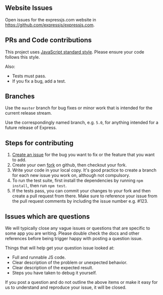 
## Website Issues

Open issues for the expressjs.com website in https://github.com/expressjs/expressjs.com.

## PRs and Code contributions

This project uses [JavaScript standard style](http://standardjs.com/).  Please ensure your code follows this style.

Also:

* Tests must pass.
* If you fix a bug, add a test.

## Branches

Use the `master` branch for bug fixes or minor work that is intended for the current release stream.

Use the correspondingly named branch, e.g. `5.0`, for anything intended for a future release of Express.

## Steps for contributing

1. [Create an issue](https://github.com/expressjs/express/issues/new) for the bug you want to fix or the feature that you want to add.
1. Create your own [fork](https://github.com/expressjs/express) on github, then checkout your fork.
1. Write your code in your local copy. It's good practice to create a branch for each new issue you work on, although not compulsory.
1. To run the test suite, first install the dependencies by running `npm install`, then run `npm test`.
1. If the tests pass, you can commit your changes to your fork and then create a pull request from there. Make sure to reference your issue from the pull request comments by including the issue number e.g. #123.

## Issues which are questions

We will typically close any vague issues or questions that are specific to some app you are writing. Please double check the docs and other references before being trigger happy with posting a question issue.

Things that will help get your question issue looked at:

* Full and runnable JS code.
* Clear description of the problem or unexpected behavior.
* Clear description of the expected result.
* Steps you have taken to debug it yourself.

If you post a question and do not outline the above items or make it easy for us to understand and reproduce your issue, it will be closed.
